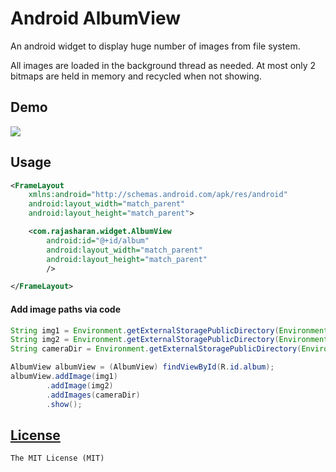 # Android AlbumView
An android widget to display huge number of images from file system.

All images are loaded in the background thread as needed. At most only 2 bitmaps are held in memory and recycled when not showing.

## Demo
![](/screencast.gif)

## Usage

```xml
<FrameLayout
    xmlns:android="http://schemas.android.com/apk/res/android"
    android:layout_width="match_parent"
    android:layout_height="match_parent">

    <com.rajasharan.widget.AlbumView
        android:id="@+id/album"
        android:layout_width="match_parent"
        android:layout_height="match_parent"
        />

</FrameLayout>
```

#### Add image paths via code

```java
String img1 = Environment.getExternalStoragePublicDirectory(Environment.DIRECTORY_PICTURES) + "/test1.jpg";
String img2 = Environment.getExternalStoragePublicDirectory(Environment.DIRECTORY_PICTURES) + "/Screenshots/test2.png";
String cameraDir = Environment.getExternalStoragePublicDirectory(Environment.DIRECTORY_DCIM) + "/Camera";

AlbumView albumView = (AlbumView) findViewById(R.id.album);
albumView.addImage(img1)
        .addImage(img2)
        .addImages(cameraDir)
        .show();
```

## [License](/LICENSE)
    The MIT License (MIT)
